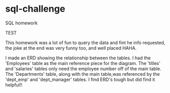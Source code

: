 # sql-challenge
SQL homework

TEST

This homework was a lot of fun to query the data and fint he info requested, the joke at the end was very funny too, and well placed HAHA.

I made an ERD showing the relationship between the tables. I had the 'Employees' table as the main reference piece for the diagram. The 'titles' and 'salaries' tables only need the employee number off of the main table. The 'Departments' table, along with the main table,was referenced by the 'dept_emp' and 'dept_manager' tables. I find ERD's tough but did find it helpful!!
